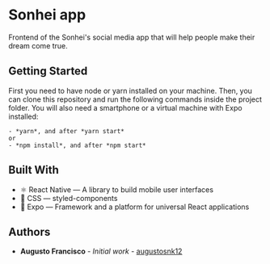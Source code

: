 # Sonhei app

Frontend of the Sonhei's social media app that will help people make their dream come true.

## Getting Started

First you need to have node or yarn installed on your machine. Then, you can clone this repository and run the following commands inside the project folder. You will also need a smartphone or a virtual machine with Expo installed:

```
- *yarn*, and after *yarn start* 
or 
- *npm install*, and after *npm start*
```

## Built With

* :atom_symbol: React Native — A library to build mobile user interfaces
* :nail_care: CSS — styled-components
* :arrow_up_small: Expo — Framework and a platform for universal React applications

## Authors

* **Augusto Francisco** - *Initial work* - [augustosnk12](https://github.com/augustosnk12)

